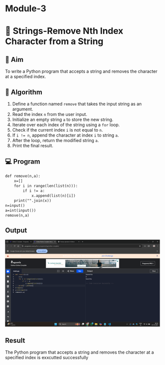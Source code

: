 # Module-3
# 🧹 Strings-Remove Nth Index Character from a String

## 🎯 Aim
To write a Python program that accepts a string and removes the character at a specified index.

## 🧠 Algorithm
1. Define a function named `remove` that takes the input string as an argument.
2. Read the index `n` from the user input.
3. Initialize an empty string `a` to store the new string.
4. Iterate over each index of the string using a `for` loop.
5. Check if the current index `i` is not equal to `n`.
6. If `i != n`, append the character at index `i` to string `a`.
7. After the loop, return the modified string `a`.
8. Print the final result.

## 💻 Program
```
def remove(n,a):
    x=[]
    for i in range(len(list(n))):
        if i != a:
            x.append(list(n)[i])
    print("".join(x))
n=input()
a=int(input())
remove(n,a)
```

## Output
![alt text](<Screenshot (51).png>)
## Result
The Python program that accepts a string and removes the character at a specified index is exxcutted successfully
